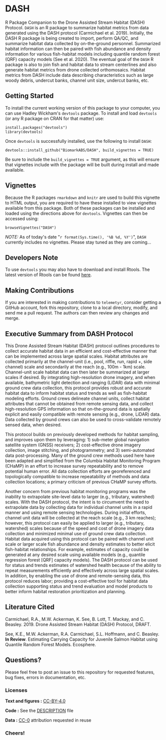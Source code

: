 # DASH
R Package Companion to the Drone Assisted Stream Habitat (DASH) Protocol. `DASH` is an R package to summarize habitat metrics from data generated using the DASH protocol (Carmichael et al. 2019). Initially, the DASH R package is being created to import, perform QA/QC, and summarize habitat data collected by on-the-ground personnel. Summarized habitat information can then be paired with fish abundance and density information for various fish-habitat models including quantile random forest (QRF) capacity models (See et al. 2020). The eventual goal of the `DASH` R package is also to join fish and habitat data to stream centerlines and also generate habitat metrics from drone collected orthomosaics. Habitat metrics from DASH include data describing characteristics such as large woody debris, undercut banks, channel unit size, undercut banks, etc.

## Getting Started
To install the current working version of this package to your computer, you can use Hadley Wickham's `devtools` package. To install and load `devtools` (or any R package on CRAN for that matter) use:

```
install.packages("devtools")
library(devtools)
```

Once `devtools` is successfully installed, use the following to install `DASH`:

```
devtools::install_github("BiomarkABS/DASH", build_vignettes = TRUE)
```

Be sure to include the `build_vignettes = TRUE` argument, as this will ensure that vignettes include with the package will be built during install and made available.

## Vignettes
Because the R packages `rmarkdown` and `knitr` are used to build this vignette to HTML output, you are required to have these installed to view vignettes available from this package. Both of these packages can be installed and loaded using the directions above for `devtools`. Vignettes can then be accessed using:

```
browseVignettes("DASH")
```

*NOTE:* As of today's date "`r format(Sys.time(), '%B %d, %Y')`", `DASH` currently includes no vignettes. Please stay tuned as they are coming...

## Developers Note

To use `devtools` you may also have to download and install Rtools. The latest version of Rtools can be found [here](https://cran.r-project.org/bin/windows/Rtools/).

## Making Contributions

If you are interested in making contributions to `telemetyr`, consider getting a GitHub account, fork this repository, clone to a local directory, modify, and send me a pull request. The authors can then review any changes and merge.

## Executive Summary from DASH Protocol
This Drone Assisted Stream Habitat (DASH) protocol outlines procedures to collect accurate habitat data in an efficient and cost-effective manner that can be implemented across large spatial scales. Habitat attributes are collected primarily at the channel-unit (i.e., pool, riffle, run, rapid +, side channel) scale and secondarily at the reach (e.g., 100m - 1km) scale. Channel-unit scale habitat data can then later be summarized at larger scales if desired. By integrating high-resolution drone imagery, and when available, bathymetric light detection and ranging (LiDAR) data with minimal ground crew data collection, this protocol provides robust and accurate habitat data to inform habitat status and trends as well as fish-habitat modeling efforts. Ground crews delineate channel units, collect habitat attributes that cannot be obtained from remote sensing data, and collect high-resolution GPS information so that on-the-ground data is spatially explicit and easily compatible with remote sensing (e.g., drone, LiDAR) data. Data collected by ground crews can also be used to cross-validate remotely sensed data, when desired.

This protocol builds on previously developed methods for habitat sampling, and improves upon them by leveraging: 1) sub-meter global navigation satellite system (GNSS) receivers; 2) cost-effective drone imagery collection, image stitching, and photogrammetry; and 3) semi-automated data post-processing. Many of the ground crew methods used here have been adapted and simplified from the Columbia Habitat Monitoring Program (CHaMP) in an effort to increase survey repeatability and to remove potential human error. All data collection efforts are georeferenced and topologically compatible to increase repeatability of methods and data collection locations; a primary criticism of previous CHaMP survey efforts.

Another concern from previous habitat monitoring programs was the inability to extrapolate site-level data to larger (e.g., tributary, watershed) scales. With the DASH protocol, the intent is to circumvent the need to extrapolate data by collecting data for individual channel units in a rapid manner and using remote sensing technologies. During initial efforts, channel unit data will be collected at the reach scale (e.g., 3 km reaches); however, this protocol can easily be applied to larger (e.g., tributary, watershed) scales because of the speed and cost of drone imagery data collection and minimized minimal use of ground crew data collection. Habitat data acquired using this protocol can be paired with channel unit scale or larger scale fish abundance and density estimates to better elicit fish-habitat relationships. For example, estimates of capacity could be generated at any desired scale using available models (e.g., quantile regression forest [QRF] capacity models). The DASH protocol can be used for status and trends estimates of watershed health because of the ability to repeat measurements efficiently and effectively across large spatial scales. In addition, by enabling the use of drone and remote-sensing data, this protocol reduces labor; providing a cost-effective tool for habitat data collection supporting status and trend evaluation and model products to better inform habitat restoration prioritization and planning.

## Literature Cited
Carmichael, R.A., M.W. Ackerman, K. See, B. Lott, T. Mackay, and C. Beasley. 2019. Drone Assisted Stream Habitat (DASH) Protocol, DRAFT.

See, K.E., M.W. Ackerman, R.A. Carmichael, S.L. Hoffmann, and C. Beasley. **In Review**. Estimating Carrying Capacity for Juvenile Salmon Habitat using Quantile Random Forest Models. Ecosphere.

## Questions?

Please feel free to post an issue to this repository for requested features, bug fixes, errors in documentation, etc.

### Licenses

**Text and figures :**  [CC-BY-4.0](http://creativecommons.org/licenses/by/4.0/)

**Code :** See the [DESCRIPTION](DESCRIPTION) file

**Data :** [CC-0](http://creativecommons.org/publicdomain/zero/1.0/) attribution requested in reuse

### Cheers!
